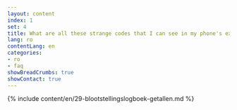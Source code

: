 ```yaml
---
layout: content
index: 1
set: 4
title: What are all these strange codes that I can see in my phone's exposure log?
lang: ro
contentLang: en
categories:
- ro
- faq
showBreadCrumbs: true
showContact: true
---
```

{% include content/en/29-blootstellingslogboek-getallen.md %}
